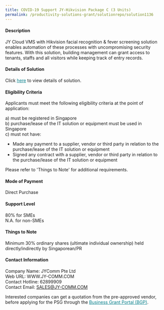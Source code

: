 ```yaml
---
title: COVID-19 Support JY-Hikvision Package C (3 Units)
permalink: /productivity-solutions-grant/solutionrepo/solution1136
---
```


#### Description

JY Cloud VMS with Hikvision facial recognition & fever screening solution enables automation of these processes with uncompromising security features. With this solution, building management can grant access to tenants, staffs and all visitors while keeping track of entry records.

#### Details of Solution

Click <a href='https://govassist.gobusiness.gov.sg/images/psg/Desensitised_JYComm_Annex_3_ver2_Part_3.pdf' style='color:#037e8a'>here</a> to view details of solution.

#### Eligibility Criteria

Applicants must meet the following eligibility criteria at the point of application:

a) must be registered in Singapore <br>
b) purchase/lease of the IT solution or equipment must be used in Singapore <br>
c) must not have:
- Made any payment to a supplier, vendor or third party in relation to the purchase/lease of the IT solution or equipment
- Signed any contract with a supplier, vendor or third party in relation to the purchase/lease of the IT solution or equipment

Please refer to 'Things to Note' for additional requirements.

#### Mode of Payment
Direct Purchase

#### Support Level
80% for SMEs <br>
N.A. for non-SMEs

#### Things to Note
Minimum 30% ordinary shares (ultimate individual ownership) held directly/indirectly by Singaporean/PR

#### Contact Information
Company Name: JYComm Pte Ltd<br>Web URL: WWW.JY-COMM.COM<br>Contact Hotline: 62899909 <br>Contact Email: SALES@JY-COMM.COM<br>

Interested companies can get a quotation from the pre-approved vendor, before applying for the PSG through the <a target='_blank' style='color:#037e8a' href='https://www.businessgrants.gov.sg/'>Business Grant Portal (BGP)</a>.
